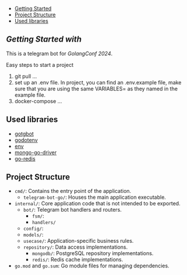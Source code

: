 -  [Getting Started](#getting-started)
-  [Project Structure](#project-structure)
-  [Used libraries](#used-libraries)


## _Getting Started with_
This is a telegram bot for _GolangConf 2024_.

Easy steps to start a project 
1. git pull ...
2. set up an .env file. In project, you can find an .env.example file, make sure that you are using the same VARIABLES= as they named in the example file.
3. docker-compose ...


## Used libraries
- [gotgbot](https://github.com/PaulSonOfLars/gotgbot)
- [godotenv](https://github.com/joho/godotenv)
- [env](https://github.com/caarlos0/env)
- [mongo-go-driver](https://github.com/mongodb/mongo-go-driver)
- [go-redis](https://github.com/redis/go-redis)

## Project Structure
- `cmd/`: Contains the entry point of the application.
    - `telegram-bot-go/`: Houses the main application executable.
- `internal/`: Core application code that is not intended to be exported.
    - `bot/`: Telegram bot handlers and routers.
      - `fsm/`:
      - `handlers/`
    - `config/`:
    - `models/`:
    - `usecase/`: Application-specific business rules.
    - `repository/`: Data access implementations.
        - `mongodb/`: PostgreSQL repository implementations.
        - `redis/`: Redis cache implementations.
- `go.mod` and `go.sum`: Go module files for managing dependencies.


